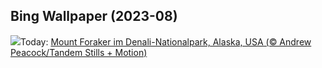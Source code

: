 ## Bing Wallpaper (2023-08)
![](https://www.bing.com/th?id=OHR.DenaliClimber_DE-DE2152718448_UHD.jpg&w=1000)Today: [Mount Foraker im Denali-Nationalpark, Alaska, USA (© Andrew Peacock/Tandem Stills + Motion)](https://www.bing.com/th?id=OHR.DenaliClimber_DE-DE2152718448_UHD.jpg)